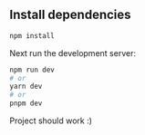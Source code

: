 ## Install dependencies

```bash
npm install
```

Next run the development server:

```bash
npm run dev
# or
yarn dev
# or
pnpm dev
```

Project should work :)

